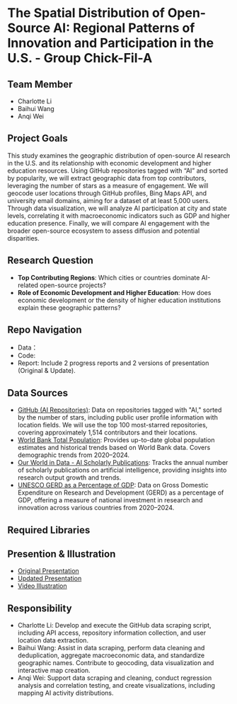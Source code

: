 # The Spatial Distribution of Open-Source AI: Regional Patterns of Innovation and Participation in the U.S. - Group Chick-Fil-A
## Team Member
- Charlotte Li
- Baihui Wang 
- Anqi Wei
## Project Goals
This study examines the geographic distribution of open-source AI research in the U.S. and its relationship with economic development and higher education resources. Using GitHub repositories tagged with “AI” and sorted by popularity, we will extract geographic data from top contributors, leveraging the number of stars as a measure of engagement. We will geocode user locations through GitHub profiles, Bing Maps API, and university email domains, aiming for a dataset of at least 5,000 users. Through data visualization, we will analyze AI participation at city and state levels, correlating it with macroeconomic indicators such as GDP and higher education presence. Finally, we will compare AI engagement with the broader open-source ecosystem to assess diffusion and potential disparities.
## Research Question
- **Top Contributing Regions**: Which cities or countries dominate AI-related open-source projects?
- **Role of Economic Development and Higher Education**: How does economic development or the density of higher education institutions explain these geographic patterns?
## Repo Navigation
- Data：
- Code:
- Report: Include 2 progress reports and 2 versions of presentation (Original & Update).
## Data Sources 
- [GitHub (AI Repositories)](https://github.com/topics/ai): Data on repositories tagged with "AI," sorted by the number of stars, including public user profile information with location fields. We will use the top 100 most-starred repositories, covering approximately 1,514 contributors and their locations.
- [World Bank Total Population](https://www.bing.com/search?pglt=2339&q=world+bank+total+population&cvid=3ad414a6781e449a9a830473747e2d65&gs_lcrp=EgRlZGdlKgYIABBFGDkyBggAEEUYOTIGCAEQABhAMgYIAhAAGEAyBggDEAAYQDIGCAQQABhAMgYAyBggFEAAYQDIGCAYQABhAMgYIBxAAGEAyBggIEAAYQNIBQg4MDc5ajBqMagCALACAA&FORM=ANNTA1&PC=U531): Provides up-to-date global population estimates and historical trends based on World Bank data. Covers demographic trends from 2020–2024.  
- [Our World in Data - AI Scholarly Publications](https://ourworldindata.org/grapher/annual-scholarly-publications-on-artificial-intelligence): Tracks the annual number of scholarly publications on artificial intelligence, providing insights into research output growth and trends.  
- [UNESCO GERD as a Percentage of GDP](https://databrowser.uis.unesco.org/): Data on Gross Domestic Expenditure on Research and Development (GERD) as a percentage of GDP, offering a measure of national investment in research and innovation across various countries from 2020–2024.
## Required Libraries

## Presention & Illustration
- [Original Presentation]()
- [Updated Presentation]()
- [Video Illustration]()

## Responsibility
- Charlotte Li: Develop and execute the GitHub data scraping script, including API access, repository information collection, and user location data extraction.
- Baihui Wang: Assist in data scraping, perform data cleaning and deduplication, aggregate macroeconomic data, and standardize geographic names. Contribute to geocoding, data visualization and interactive map creation.
- Anqi Wei: Support data scraping and cleaning, conduct regression analysis and correlation testing, and create visualizations, including mapping AI activity distributions.
